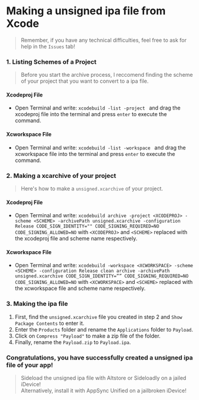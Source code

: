 # Making a unsigned ipa file from Xcode
>Remember, if you have any technical difficulties, feel free to ask for help in the `Issues` tab!

### 1. Listing Schemes of a Project
>Before you start the archive process, I reccomend finding the scheme of your project that you want to convert to a ipa file.

#### Xcodeproj File
* Open Terminal and write: `xcodebuild -list -project ` and drag the xcodeproj file into the terminal and press `enter` to execute the command.

#### Xcworkspace File
* Open Terminal and write: `xcodebuild -list -workspace ` and drag the xcworkspace file into the terminal and press `enter` to execute the command.

### 2. Making a xcarchive of your project
>Here's how to make a `unsigned.xcarchive` of your project.

#### Xcodeproj File
* Open Terminal and write: `xcodebuild archive -project <XCODEPROJ> -scheme <SCHEME> -archivePath unsigned.xcarchive -configuration Release CODE_SIGN_IDENTITY="" CODE_SIGNING_REQUIRED=NO CODE_SIGNING_ALLOWED=NO` with `<XCODEPROJ>` and `<SCHEME>` replaced with the xcodeproj file and scheme name respectively. 

#### Xcworkspace File
* Open Terminal and write: `xcodebuild -workspace <XCWORKSPACE> -scheme <SCHEME> -configuration Release clean archive -archivePath unsigned.xcarchive CODE_SIGN_IDENTITY=”” CODE_SIGNING_REQUIRED=NO CODE_SIGNING_ALLOWED=NO`  with `<XCWORKSPACE>` and `<SCHEME>` replaced with the xcworkspace file and scheme name respectively. 

### 3. Making the ipa file

1. First, find the `unsigned.xcarchive` file you created in step 2 and `Show Package Contents` to enter it.
2. Enter the `Products` folder and rename the `Applications` folder to `Payload`.
3. Click on `Compress "Payload"` to make a zip file of the folder.
4. Finally, rename the `Payload.zip` to `Payload.ipa`.

### Congratulations, you have successfully created a unsigned ipa file of your app!
>Sideload the unsigned ipa file with Altstore or Sideloadly on a jailed iDevice!  
>Alternatively, install it with AppSync Unified on a jailbroken iDevice!
